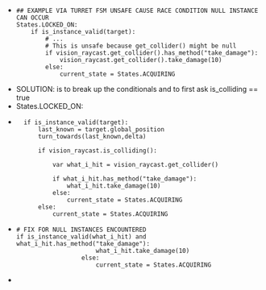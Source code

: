 - ```
  ## EXAMPLE VIA TURRET FSM UNSAFE CAUSE RACE CONDITION NULL INSTANCE CAN OCCUR
  States.LOCKED_ON:
      if is_instance_valid(target):
          # ...
          # This is unsafe because get_collider() might be null
          if vision_raycast.get_collider().has_method("take_damage"): 
              vision_raycast.get_collider().take_damage(10)
          else:
              current_state = States.ACQUIRING
  ```
- SOLUTION: is to break up the conditionals and to first ask is_colliding == true
- States.LOCKED_ON:
- ```
  	if is_instance_valid(target):
  		last_known = target.global_position
  		turn_towards(last_known,delta)
  		
  		if vision_raycast.is_colliding():
  			
  			var what_i_hit = vision_raycast.get_collider()
  			
  			if what_i_hit.has_method("take_damage"):
  				what_i_hit.take_damage(10)
  			else:
  				current_state = States.ACQUIRING
  		else:
  			current_state = States.ACQUIRING
  ```
- ```
  # FIX FOR NULL INSTANCES ENCOUNTERED
  if is_instance_valid(what_i_hit) and what_i_hit.has_method("take_damage"):
  						what_i_hit.take_damage(10)
  					else:
  						current_state = States.ACQUIRING
  ```
-